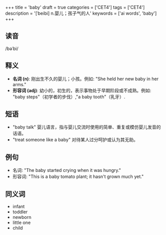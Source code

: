 +++
title = 'baby'
draft = true
categories = ['CET4']
tags = ['CET4']
description = '[ˈbeibi] n.婴儿；孩子气的人'
keywords = ['ai words', 'baby']
+++

## 读音
/bəˈbi/

## 释义
- **名词 (n)**: 刚出生不久的婴儿；小孩。例如: "She held her new baby in her arms."
- **形容词 (adj)**: 幼小的，初生的，表示事物处于早期阶段或不成熟。例如: "baby steps"（初学者的步伐）,"a baby tooth"（乳牙）.

## 短语
- "baby talk" 婴儿语言，指与婴儿交流时使用的简单、重复或模仿婴儿发音的话语。
- "treat someone like a baby" 对待某人过分呵护或认为其无助。

## 例句
- 名词: "The baby started crying when it was hungry."
- 形容词: "This is a baby tomato plant; it hasn't grown much yet."

## 同义词
- infant
- toddler
- newborn
- little one
- child
